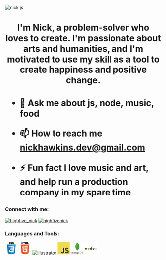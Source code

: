 ![nick js](https://user-images.githubusercontent.com/101999951/170922568-75e60ae1-edac-4044-a3a4-b15af623c0ec.gif)

<h1 align="center"> I'm Nick, a problem-solver who loves to create. I'm passionate about arts and humanities, and I'm motivated to use my skill as a tool to create happiness and positive change.  <h1>

- 💬 Ask me about **js, node, music, food**

- 📫 How to reach me **nickhawkins.dev@gmail.com**

- ⚡ Fun fact **I love music and art, and help run a production company in my spare time**

<h3 align="left">Connect with me:</h3>
<p align="left">
<a href="https://twitter.com/highfive_nick" target="blank"><img align="center" src="https://cdn-icons-png.flaticon.com/512/145/145812.png" alt="highfive_nick" height="40" width="40" /></a>
<a href="https://linkedin.com/in/highfivenick" target="blank"><img align="center" src="https://cdn-icons-png.flaticon.com/512/733/733553.png" alt="highfivenick" height="40" width="40" /></a>
</p>

<h3 align="left">Languages and Tools:</h3>
<p align="left"> <a href="https://www.w3schools.com/css/" target="_blank" rel="noreferrer"> <img src="https://raw.githubusercontent.com/devicons/devicon/master/icons/css3/css3-original-wordmark.svg" alt="css3" width="40" height="40"/> </a> <a href="https://www.w3.org/html/" target="_blank" rel="noreferrer"> <img src="https://raw.githubusercontent.com/devicons/devicon/master/icons/html5/html5-original-wordmark.svg" alt="html5" width="40" height="40"/> </a> <a href="https://www.adobe.com/in/products/illustrator.html" target="_blank" rel="noreferrer"> <img src="https://www.vectorlogo.zone/logos/adobe_illustrator/adobe_illustrator-icon.svg" alt="illustrator" width="40" height="40"/> </a> <a href="https://developer.mozilla.org/en-US/docs/Web/JavaScript" target="_blank" rel="noreferrer"> <img src="https://raw.githubusercontent.com/devicons/devicon/master/icons/javascript/javascript-original.svg" alt="javascript" width="40" height="40"/> </a> <a href="https://www.mongodb.com/" target="_blank" rel="noreferrer"> <img src="https://raw.githubusercontent.com/devicons/devicon/master/icons/mongodb/mongodb-original-wordmark.svg" alt="mongodb" width="40" height="40"/> </a> <a href="https://nodejs.org" target="_blank" rel="noreferrer"> <img src="https://raw.githubusercontent.com/devicons/devicon/master/icons/nodejs/nodejs-original-wordmark.svg" alt="nodejs" width="40" height="40"/> </a> </p>
